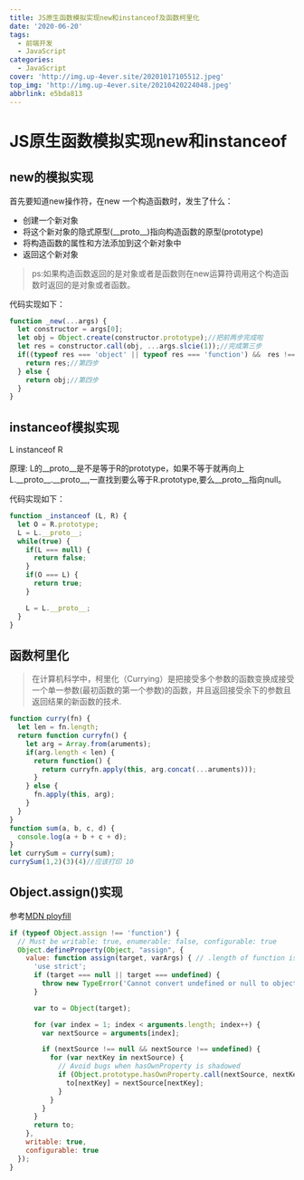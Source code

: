 ```yaml
---
title: JS原生函数模拟实现new和instanceof及函数柯里化
date: '2020-06-20'
tags:
  - 前端开发
  - JavaScript
categories:
  - JavaScript
cover: 'http://img.up-4ever.site/20201017105512.jpeg'
top_img: 'http://img.up-4ever.site/20210420224048.jpeg'
abbrlink: e5bda813
---
```

# JS原生函数模拟实现new和instanceof

## new的模拟实现

首先要知道new操作符，在new 一个构造函数时，发生了什么：

- 创建一个新对象
- 将这个新对象的隐式原型(\_\_proto\_\_)指向构造函数的原型(prototype)
- 将构造函数的属性和方法添加到这个新对象中
- 返回这个新对象

> ps:如果构造函数返回的是对象或者是函数则在new运算符调用这个构造函数时返回的是对象或者函数。

代码实现如下：

```javascript
function _new(...args) {
  let constructor = args[0];
  let obj = Object.create(constructor.prototype);//把前两步完成啦
  let res = constructor.call(obj, ...args.slcie(1));//完成第三步
  if((typeof res === 'object' || typeof res === 'function') &&　res !== null) {
    return res;//第四步
  } else {
    return obj;//第四步
  }
}
```

## instanceof模拟实现

L instanceof R

原理: L的\_\_proto\_\_是不是等于R的prototype，如果不等于就再向上L.\_\_proto\_\_.\_\_proto\_\_,一直找到要么等于R.prototype,要么\_\_proto\_\_指向null。

代码实现如下：

```javascript
function _instanceof (L, R) {
  let O = R.prototype;
  L = L.__proto__;
  while(true) {
    if(L === null) {
      return false;
    }
    if(O === L) {
      return true;
    }

    L = L.__proto__;
  }
}
```

## 函数柯里化

>在计算机科学中，柯里化（Currying）是把接受多个参数的函数变换成接受一个单一参数(最初函数的第一个参数)的函数，并且返回接受余下的参数且返回结果的新函数的技术.

```javascript
function curry(fn) {
  let len = fn.length;
  return function curryfn() {
    let arg = Array.from(aruments);
    if(arg.length < len) {
      return function() {
        return curryfn.apply(this, arg.concat(...aruments)));
      }
    } else {
      fn.apply(this, arg);
    }
  }
}
function sum(a, b, c, d) {
  console.log(a + b + c + d);
}
let currySum = curry(sum);
currySum(1,2)(3)(4)//应该打印 10
```

## Object.assign()实现

参考[MDN ployfill](https://developer.mozilla.org/zh-CN/docs/Web/JavaScript/Reference/Global_Objects/Object/assign#polyfill_2)

```js
if (typeof Object.assign !== 'function') {
  // Must be writable: true, enumerable: false, configurable: true
  Object.defineProperty(Object, "assign", {
    value: function assign(target, varArgs) { // .length of function is 2
      'use strict';
      if (target === null || target === undefined) {
        throw new TypeError('Cannot convert undefined or null to object');
      }

      var to = Object(target);

      for (var index = 1; index < arguments.length; index++) {
        var nextSource = arguments[index];

        if (nextSource !== null && nextSource !== undefined) {
          for (var nextKey in nextSource) {
            // Avoid bugs when hasOwnProperty is shadowed
            if (Object.prototype.hasOwnProperty.call(nextSource, nextKey)) {
              to[nextKey] = nextSource[nextKey];
            }
          }
        }
      }
      return to;
    },
    writable: true,
    configurable: true
  });
}
```
